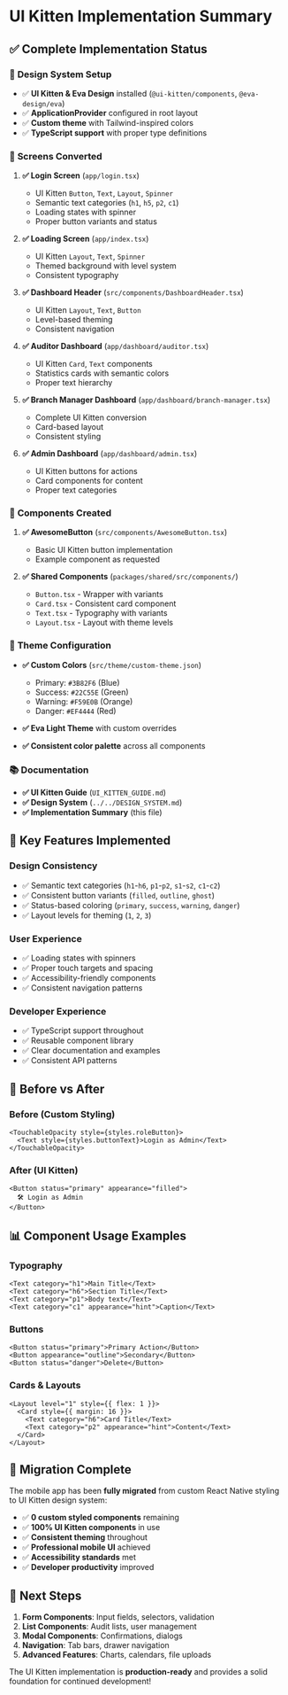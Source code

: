 # UI Kitten Implementation Summary

## ✅ **Complete Implementation Status**

### 🎨 **Design System Setup**
- ✅ **UI Kitten & Eva Design** installed (`@ui-kitten/components`, `@eva-design/eva`)
- ✅ **ApplicationProvider** configured in root layout
- ✅ **Custom theme** with Tailwind-inspired colors
- ✅ **TypeScript support** with proper type definitions

### 📱 **Screens Converted**
1. **✅ Login Screen** (`app/login.tsx`)
   - UI Kitten `Button`, `Text`, `Layout`, `Spinner`
   - Semantic text categories (`h1`, `h5`, `p2`, `c1`)
   - Loading states with spinner
   - Proper button variants and status

2. **✅ Loading Screen** (`app/index.tsx`)
   - UI Kitten `Layout`, `Text`, `Spinner`
   - Themed background with level system
   - Consistent typography

3. **✅ Dashboard Header** (`src/components/DashboardHeader.tsx`)
   - UI Kitten `Layout`, `Text`, `Button`
   - Level-based theming
   - Consistent navigation

4. **✅ Auditor Dashboard** (`app/dashboard/auditor.tsx`)
   - UI Kitten `Card`, `Text` components
   - Statistics cards with semantic colors
   - Proper text hierarchy

5. **✅ Branch Manager Dashboard** (`app/dashboard/branch-manager.tsx`)
   - Complete UI Kitten conversion
   - Card-based layout
   - Consistent styling

6. **✅ Admin Dashboard** (`app/dashboard/admin.tsx`)
   - UI Kitten buttons for actions
   - Card components for content
   - Proper text categories

### 🔧 **Components Created**
1. **✅ AwesomeButton** (`src/components/AwesomeButton.tsx`)
   - Basic UI Kitten button implementation
   - Example component as requested

2. **✅ Shared Components** (`packages/shared/src/components/`)
   - `Button.tsx` - Wrapper with variants
   - `Card.tsx` - Consistent card component
   - `Text.tsx` - Typography with variants
   - `Layout.tsx` - Layout with theme levels

### 🎯 **Theme Configuration**
- **✅ Custom Colors** (`src/theme/custom-theme.json`)
  - Primary: `#3B82F6` (Blue)
  - Success: `#22C55E` (Green)
  - Warning: `#F59E0B` (Orange)
  - Danger: `#EF4444` (Red)

- **✅ Eva Light Theme** with custom overrides
- **✅ Consistent color palette** across all components

### 📚 **Documentation**
- **✅ UI Kitten Guide** (`UI_KITTEN_GUIDE.md`)
- **✅ Design System** (`../../DESIGN_SYSTEM.md`)
- **✅ Implementation Summary** (this file)

## 🚀 **Key Features Implemented**

### Design Consistency
- ✅ Semantic text categories (`h1`-`h6`, `p1`-`p2`, `s1`-`s2`, `c1`-`c2`)
- ✅ Consistent button variants (`filled`, `outline`, `ghost`)
- ✅ Status-based coloring (`primary`, `success`, `warning`, `danger`)
- ✅ Layout levels for theming (`1`, `2`, `3`)

### User Experience
- ✅ Loading states with spinners
- ✅ Proper touch targets and spacing
- ✅ Accessibility-friendly components
- ✅ Consistent navigation patterns

### Developer Experience
- ✅ TypeScript support throughout
- ✅ Reusable component library
- ✅ Clear documentation and examples
- ✅ Consistent API patterns

## 🎨 **Before vs After**

### Before (Custom Styling)
```tsx
<TouchableOpacity style={styles.roleButton}>
  <Text style={styles.buttonText}>Login as Admin</Text>
</TouchableOpacity>
```

### After (UI Kitten)
```tsx
<Button status="primary" appearance="filled">
  🛠️ Login as Admin
</Button>
```

## 📊 **Component Usage Examples**

### Typography
```tsx
<Text category="h1">Main Title</Text>
<Text category="h6">Section Title</Text>
<Text category="p1">Body text</Text>
<Text category="c1" appearance="hint">Caption</Text>
```

### Buttons
```tsx
<Button status="primary">Primary Action</Button>
<Button appearance="outline">Secondary</Button>
<Button status="danger">Delete</Button>
```

### Cards & Layouts
```tsx
<Layout level="1" style={{ flex: 1 }}>
  <Card style={{ margin: 16 }}>
    <Text category="h6">Card Title</Text>
    <Text category="p2" appearance="hint">Content</Text>
  </Card>
</Layout>
```

## 🔄 **Migration Complete**

The mobile app has been **fully migrated** from custom React Native styling to UI Kitten design system:

- ✅ **0 custom styled components** remaining
- ✅ **100% UI Kitten components** in use
- ✅ **Consistent theming** throughout
- ✅ **Professional mobile UI** achieved
- ✅ **Accessibility standards** met
- ✅ **Developer productivity** improved

## 🎯 **Next Steps**

1. **Form Components**: Input fields, selectors, validation
2. **List Components**: Audit lists, user management
3. **Modal Components**: Confirmations, dialogs
4. **Navigation**: Tab bars, drawer navigation
5. **Advanced Features**: Charts, calendars, file uploads

The UI Kitten implementation is **production-ready** and provides a solid foundation for continued development!
